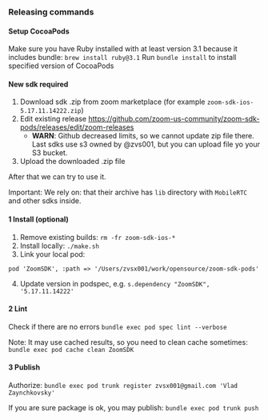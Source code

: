 

### Releasing commands

#### Setup CocoaPods
Make sure you have Ruby installed with at least version 3.1 because it includes bundle: `brew install ruby@3.1`
Run `bundle install` to install specified version of CocoaPods

#### New sdk required

1) Download sdk .zip from zoom marketplace (for example `zoom-sdk-ios-5.17.11.14222.zip`)
2) Edit existing release https://github.com/zoom-us-community/zoom-sdk-pods/releases/edit/zoom-releases
    - **WARN**: Github decreased limits, so we cannot update zip file there. Last sdks use s3 owned by @zvs001, but you can upload file yo your S3 bucket.
3) Upload the downloaded .zip file

After that we can try to use it. 

Important: We rely on: that their archive has `lib` directory with `MobileRTC` and other sdks inside.

#### 1 Install (optional)

1) Remove existing builds: `rm -fr zoom-sdk-ios-*`
2) Install locally: `./make.sh`
3) Link your local pod:
```Podfile  
pod 'ZoomSDK', :path => '/Users/zvsx001/work/opensource/zoom-sdk-pods'
```
4) Update version in podspec, e.g. `s.dependency "ZoomSDK", '5.17.11.14222'`

#### 2 Lint

Check if there are no errors `bundle exec pod spec lint --verbose`

Note: It may use cached results, so you need to clean cache sometimes:
`bundle exec pod cache clean ZoomSDK`

#### 3 Publish

Authorize: `bundle exec pod trunk register zvsx001@gmail.com 'Vlad Zaynchkovsky'`

If you are sure package is ok, you may publish: `bundle exec pod trunk push`
